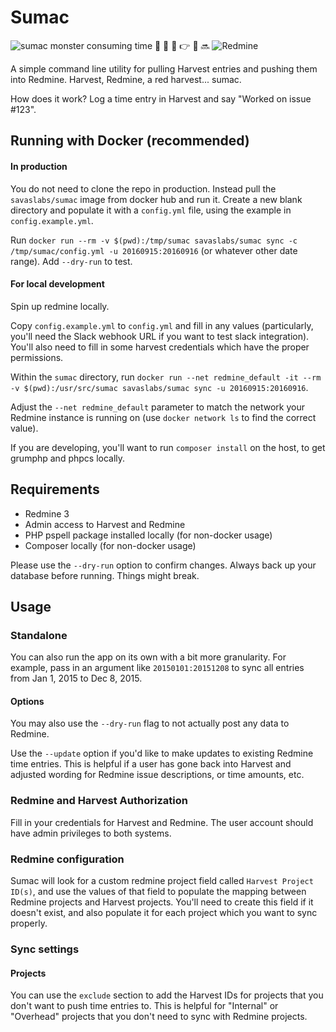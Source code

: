 # Sumac

![sumac monster consuming time](monster-sumac.gif "sumac monster consuming time")   :rocket:  :raised_hands: :pray: :point_right: :satellite: :soon: ![Redmine](redmine.png "Redmine") 

A simple command line utility for pulling Harvest entries and pushing them into Redmine. Harvest, Redmine, a red harvest... sumac.

How does it work? Log a time entry in Harvest and say "Worked on issue #123".

## Running with Docker (recommended)

#### In production

You do not need to clone the repo in production. Instead pull the `savaslabs/sumac` image from docker hub and run it. Create a new blank directory and populate it with a `config.yml` file, using the example in `config.example.yml`.

Run `docker run --rm -v $(pwd):/tmp/sumac savaslabs/sumac sync -c /tmp/sumac/config.yml -u 20160915:20160916` (or whatever other date range). Add `--dry-run` to test.

#### For local development

Spin up redmine locally.

Copy `config.example.yml` to `config.yml` and fill in any values (particularly, you'll need the Slack webhook URL if you want to test slack integration). You'll also need to fill in some harvest credentials which have the proper permissions.

Within the `sumac` directory, run `docker run --net redmine_default -it --rm -v $(pwd):/usr/src/sumac savaslabs/sumac sync -u 20160915:20160916`.

Adjust the `--net redmine_default` parameter to match the network your Redmine instance is running on  (use `docker network ls` to find the correct value).

If you are developing, you'll want to run `composer install` on the host, to get grumphp and phpcs locally.

## Requirements

- Redmine 3
- Admin access to Harvest and Redmine
- PHP pspell package installed locally (for non-docker usage)
- Composer locally (for non-docker usage)

Please use the `--dry-run` option to confirm changes. Always back up your database before running. Things might break.

## Usage

### Standalone

You can also run the app on its own with a bit more granularity. For example, pass in an argument like `20150101:20151208` to sync all entries from Jan 1, 2015 to Dec 8, 2015.

#### Options

You may also use the `--dry-run` flag to not actually post any data to Redmine.

Use the `--update` option if you'd like to make updates to existing Redmine time entries. This is helpful if a user has gone back into Harvest and adjusted wording for Redmine issue descriptions, or time amounts, etc.

### Redmine and Harvest Authorization

Fill in your credentials for Harvest and Redmine. The user account should have admin privileges to both systems.

### Redmine configuration

Sumac will look for a custom redmine project field called `Harvest Project ID(s)`, and use the values of that field to populate the mapping between Redmine projects and Harvest projects. You'll need to create this field if it doesn't exist, and also populate it for each project which you want to sync properly.

### Sync settings

#### Projects

You can use the `exclude` section to add the Harvest IDs for projects that you don't want to push time entries to. This is helpful for "Internal" or "Overhead" projects that you don't need to sync with Redmine projects.
